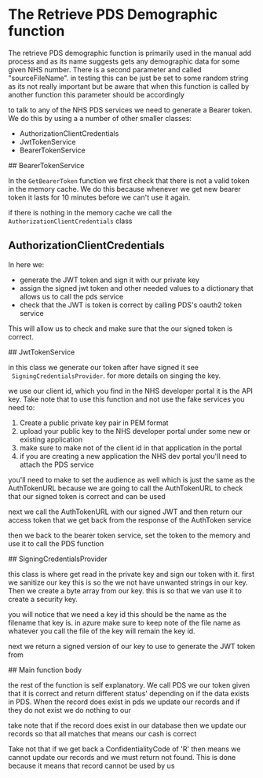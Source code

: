 # The Retrieve PDS Demographic function

The retrieve PDS demographic function is primarily used in the manual add process and as its name suggests gets any demographic data for some given NHS number. There is a second parameter and called "sourceFileName". in testing this can be just be set to some random string as its not really important but be aware that when this function is called by another function this parameter should be accordingly

to talk to any of the NHS PDS services we need to generate a Bearer token. We do this by using a a number of other smaller classes:

- AuthorizationClientCredentials
- JwtTokenService
- BearerTokenService

## BearerTokenService

In the `GetBearerToken` function we first check that there is not a valid token in the memory cache. We do this because whenever we get new bearer token it lasts for 10 minutes before we can't use it again.

if there is nothing in the memory cache we call the `AuthorizationClientCredentials` class



## AuthorizationClientCredentials

In here we:

- generate the JWT token and sign it with our private key
- assign the signed jwt token and other needed values to a dictionary that allows us to call the pds service
- check that the JWT is token is correct by calling PDS's oauth2 token service

This will allow us to check and make sure that the our signed token is correct.

## JwtTokenService 

in this class we generate our token after have signed it see ` SigningCredentialsProvider`. for more details on singing the key.

we use our client id, which you find in the NHS developer portal it is the API key. Take note that to use this function and not use the fake services you
need to:

1. Create a public private key pair in PEM format
2. upload your public key to the NHS developer portal under some new or existing application
3. make sure to make not of the client id in that application in the portal
4. if you are creating a new application the NHS dev portal you'll need to attach the PDS service

you'll need to make to set the audience as well which is just the same as the AuthTokenURL because we are going to call the AuthTokenURL to check that our signed token is correct and can be used

next we call the AuthTokenURL with our signed JWT and then return our access token that we get back from the response of the AuthToken service

then we back to the bearer token service, set the token to the memory and use it to call the PDS function

## SigningCredentialsProvider

this class is where get read in the private key and sign our token with it. first we sanitize our key this is so the we not have unwanted strings in our key. Then we create a byte array from our key. this is so that we van use it to create a security key.

you will notice that we need a key id this should be the name as the filename that key is. in azure make sure to keep note of the file name as whatever you call the file of the key will remain the key id.

next we return a signed version of our key to use to generate the JWT token from

## Main function body

the rest of the function is self explanatory. We call PDS we our token given that it is correct and return different status' depending on if the data exists in PDS. When the record does exist in pds we update our records and if they do not exist we do nothing to our

take note that if the record does exist in our database then we update our records so that all matches that means our cash is correct

Take not that if we get back a ConfidentialityCode of 'R' then means we cannot update our records and we must return not found. This is done because it means that record cannot be used by us

